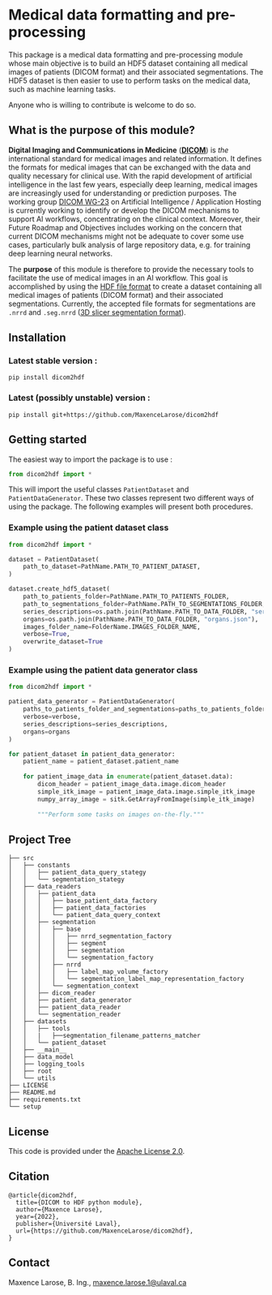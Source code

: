 # Medical data formatting and pre-processing 
This package is a medical data formatting and pre-processing module whose main objective is to build an HDF5 dataset containing all medical images of patients (DICOM format) and their associated segmentations. The HDF5 dataset is then easier to use to perform tasks on the medical data, such as machine learning tasks.

Anyone who is willing to contribute is welcome to do so.

## What is the purpose of this module?

**Digital Imaging and Communications in Medicine** ([**DICOM**](https://www.dicomstandard.org/)) is *the* international standard for medical images and related information. It defines the formats for medical images that can be exchanged with the data and quality necessary for clinical use. With the rapid development of artificial intelligence in the last few years, especially deep learning, medical images are increasingly used for understanding or prediction purposes. The working group [DICOM WG-23](https://www.dicomstandard.org/activity/wgs/wg-23/) on Artificial Intelligence / Application Hosting is currently working to identify or develop the DICOM mechanisms to support AI workflows, concentrating on the clinical context. Moreover, their Future Roadmap and Objectives includes working on the concern that current DICOM mechanisms might not be adequate to cover some use cases, particularly bulk analysis of large repository data, e.g. for training deep learning neural networks. 

The **purpose** of this module is therefore to provide the necessary tools to facilitate the use of medical images in an AI workflow.  This goal is accomplished by using the [HDF file format](https://www.hdfgroup.org/) to create a dataset containing all medical images of patients (DICOM format) and their associated segmentations. Currently, the accepted file formats for segmentations are `.nrrd` and `.seg.nrrd` ([3D slicer segmentation format](https://slicer.readthedocs.io/en/latest/user_guide/image_segmentation.html)).

## Installation

### Latest stable version :

```
pip install dicom2hdf
```

### Latest (possibly unstable) version :

```
pip install git+https://github.com/MaxenceLarose/dicom2hdf
```

## Getting started

The easiest way to import the package is to use :

```python
from dicom2hdf import *
```

This will import the useful classes `PatientDataset` and `PatientDataGenerator`. These two classes represent two different ways of using the package. The following examples will present both procedures.

### Example using the patient dataset class

```python
from dicom2hdf import *

dataset = PatientDataset(
    path_to_dataset=PathName.PATH_TO_PATIENT_DATASET,
)

dataset.create_hdf5_dataset(
    path_to_patients_folder=PathName.PATH_TO_PATIENTS_FOLDER,
    path_to_segmentations_folder=PathName.PATH_TO_SEGMENTATIONS_FOLDER,
    series_descriptions=os.path.join(PathName.PATH_TO_DATA_FOLDER, "series_descriptions.json"),
    organs=os.path.join(PathName.PATH_TO_DATA_FOLDER, "organs.json"),
    images_folder_name=FolderName.IMAGES_FOLDER_NAME,
    verbose=True,
    overwrite_dataset=True
)
```

### Example using the patient data generator class

```python
from dicom2hdf import *

patient_data_generator = PatientDataGenerator(
    paths_to_patients_folder_and_segmentations=paths_to_patients_folder_and_segmentations,
    verbose=verbose,
    series_descriptions=series_descriptions,
    organs=organs
)

for patient_dataset in patient_data_generator:
    patient_name = patient_dataset.patient_name
    
    for patient_image_data in enumerate(patient_dataset.data):
        dicom_header = patient_image_data.image.dicom_header
        simple_itk_image = patient_image_data.image.simple_itk_image
        numpy_array_image = sitk.GetArrayFromImage(simple_itk_image)
        
        """Perform some tasks on images on-the-fly."""
```

## Project Tree

```
├── src                             
│   ├── constants
│   │   ├── patient_data_query_stategy             
│   │   └── segmentation_stategy              
│   ├── data_readers                      
│   │   ├── patient_data          
│   │   │   ├── base_patient_data_factory
│   │   │	├── patient_data_factories
│   │   │	└── patient_data_query_context 						
│   │   ├── segmentation
│   │   │   ├──	base
│   │   │	│	├── nrrd_segmentation_factory
│   │   │	│	├── segment
│   │   │	│	├── segmentation
│   │   │	│	└── segmentation_factory
│   │   │   ├──	nrrd
│   │   │	│	├── label_map_volume_factory
│   │   │	│	└── segmentation_label_map_representation_factory
│   │   │	└── segmentation_context
│   │   ├── dicom_reader
│   │   ├── patient_data_generator
│   │   ├── patient_data_reader
│   │   └── segmentation_reader
│   ├── datasets
│   │   ├── tools
│   │   |	├──segmentation_filename_patterns_matcher
│   │   └── patient_dataset
│   ├── __main__
│   ├── data_model
│   ├── logging_tools
│   ├── root
│   └── utils
├── LICENSE
├── README.md
├── requirements.txt
└── setup
```

## License

This code is provided under the [Apache License 2.0](https://github.com/MaxenceLarose/dicom2hdf/blob/main/LICENSE).

## Citation

```
@article{dicom2hdf,
  title={DICOM to HDF python module},
  author={Maxence Larose},
  year={2022},
  publisher={Université Laval},
  url={https://github.com/MaxenceLarose/dicom2hdf},
}
```

## Contact

Maxence Larose, B. Ing., [maxence.larose.1@ulaval.ca](mailto:maxence.larose.1@ulaval.ca)
